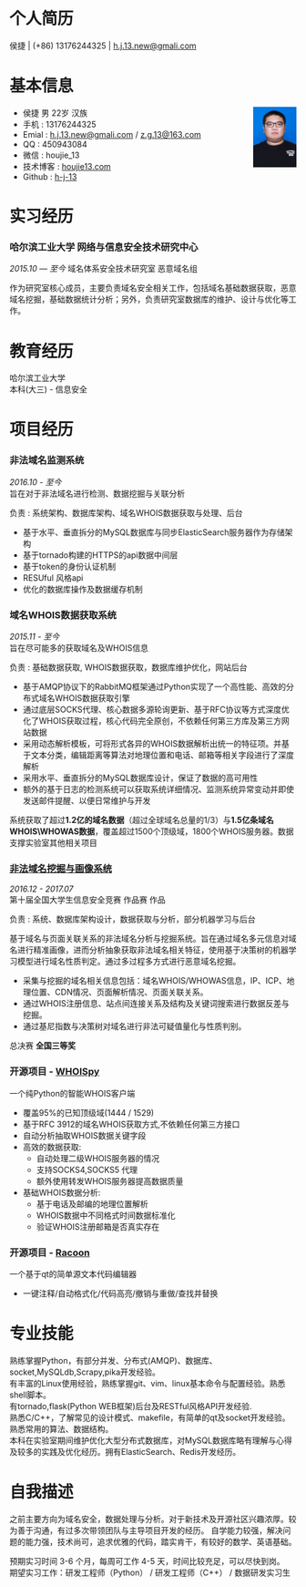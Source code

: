 个人简历
===================
侯捷 | (+86) 13176244325 | h.j.13.new@gmali.com

# 基本信息
<img src="me.jpg" width = "15%" align=right>

- 侯捷 男 22岁 汉族        
- 手机 : 13176244325        
- Emial : h.j.13.new@gmali.com  / z.g.13@163.com      
- QQ : 450943084
- 微信 : houjie_13
- 技术博客 : [houjie13.com](http://houjie13.com/)
- Github : [h-j-13](https://github.com/h-j-13)

# 实习经历
### 哈尔滨工业大学 网络与信息安全技术研究中心       
*2015.10 — 至今*
域名体系安全技术研究室 恶意域名组   

作为研究室核心成员，主要负责域名安全相关工作，包括域名基础数据获取，恶意域名挖掘，基础数据统计分析；另外，负责研究室数据库的维护、设计与优化等工作。

# 教育经历
哈尔滨工业大学     
本科(大三) - 信息安全              

# 项目经历

### 非法域名监测系统

*2016.10 - 至今*      
旨在对于非法域名进行检测、数据挖掘与关联分析      

负责 : 系统架构、数据库架构、域名WHOIS数据获取与处理、后台     

- 基于水平、垂直拆分的MySQL数据库与同步ElasticSearch服务器作为存储架构
- 基于tornado构建的HTTPS的api数据中间层
- 基于token的身份认证机制
- RESUful 风格api
- 优化的数据库操作及数据缓存机制

### 域名WHOIS数据获取系统

*2015.11 - 至今*              
旨在尽可能多的获取域名及WHOIS信息     

负责 : 基础数据获取, WHOIS数据获取，数据库维护优化，网站后台       

- 基于AMQP协议下的RabbitMQ框架通过Python实现了一个高性能、高效的分布式域名WHOIS数据获取引擎
- 通过底层SOCKS代理、核心数据多源轮询更新、基于RFC协议等方式深度优化了WHOIS获取过程，核心代码完全原创，不依赖任何第三方库及第三方网站数据
- 采用动态解析模板，可将形式各异的WHOIS数据解析出统一的特征项。并基于文本分类，编辑距离等算法对地理位置和电话、邮箱等相关字段进行了深度解析
- 采用水平、垂直拆分的MySQL数据库设计，保证了数据的高可用性
- 额外的基于日志的检测系统可以获取系统详细情况、监测系统异常变动并即使发送邮件提醒、以便日常维护与开发

系统获取了超过**1.2亿的域名数据**（超过全球域名总量的1/3）与**1.5亿条域名WHOIS\WHOWAS数据**，覆盖超过1500个顶级域，1800个WHOIS服务器。数据支撑实验室其他相关项目

### [非法域名挖掘与画像系统](https://github.com/h-j-13/Malicious_Domain_Whois)

*2016.12 - 2017.07*     
第十届全国大学生信息安全竞赛 作品赛 作品       

负责 : 系统、数据库架构设计，数据获取与分析，部分机器学习与后台


基于域名与页面关联关系的非法域名分析与挖掘系统。旨在通过域名多元信息对域名进行精准画像，进而分析抽象获取非法域名相关特征，使用基于决策树的机器学习模型进行域名性质判定。通过多过程多方式进行恶意域名挖掘。

- 采集与挖掘的域名相关信息包括：域名WHOIS/WHOWAS信息，IP、ICP、地理位置、CDN情况、页面解析情况、页面关联关系。
- 通过WHOIS注册信息、站点间连接关系及结构及关键词搜索进行数据反差与挖掘。
- 通过基尼指数与决策树对域名进行非法可疑值量化与性质判别。

总决赛 **全国三等奖**

### 开源项目 - [WHOISpy](https://github.com/h-j-13/WHOISpy)
一个纯Python的智能WHOIS客户端

* 覆盖95%的已知顶级域(1444 / 1529)
* 基于RFC 3912的域名WHOIS获取方式,不依赖任何第三方接口
* 自动分析抽取WHOIS数据关键字段
* 高效的数据获取:
    * 自动处理二级WHOIS服务器的情况
    * 支持SOCKS4,SOCKS5 代理
    * 额外使用转发WHOIS服务器提高数据质量
* 基础WHOIS数据分析:
    * 基于电话及邮编的地理位置解析
    * WHOIS数据中不同格式时间数据标准化
    * 验证WHOIS注册邮箱是否真实存在

### 开源项目 - [Racoon](https://github.com/h-j-13/Racoon)
一个基于qt的简单源文本代码编辑器     

* 一键注释/自动格式化/代码高亮/撤销与重做/查找并替换


# 专业技能

熟练掌握Python，有部分并发、分布式(AMQP)、数据库、socket,MySQLdb,Scrapy,pika开发经验。        
有丰富的Linux使用经验，熟练掌握git、vim、linux基本命令与配置经验。熟悉shell脚本。     
有tornado,flask(Python WEB框架)后台及RESTful风格API开发经验.             
熟悉C/C++，了解常见的设计模式、makefile，有简单的qt及socket开发经验。      
熟悉常用的算法、数据结构。        
本科在实验室期间维护优化大型分布式数据库，对MySQL数据库略有理解与心得及较多的实践及优化经历。拥有ElasticSearch、Redis开发经历。       

# 自我描述

之前主要方向为域名安全，数据处理与分析。对于新技术及开源社区兴趣浓厚。较为善于沟通，有过多次带领团队与主导项目开发的经历。
自学能力较强，解决问题的能力强，技术尚可，追求优雅的代码，踏实肯干，有较好的数学、英语基础。

预期实习时间 3-6 个月，每周可工作 4-5 天，时间比较充足，可以尽快到岗。        
期望实习工作：研发工程师（Python） / 研发工程师（C++） / 数据研发实习生
